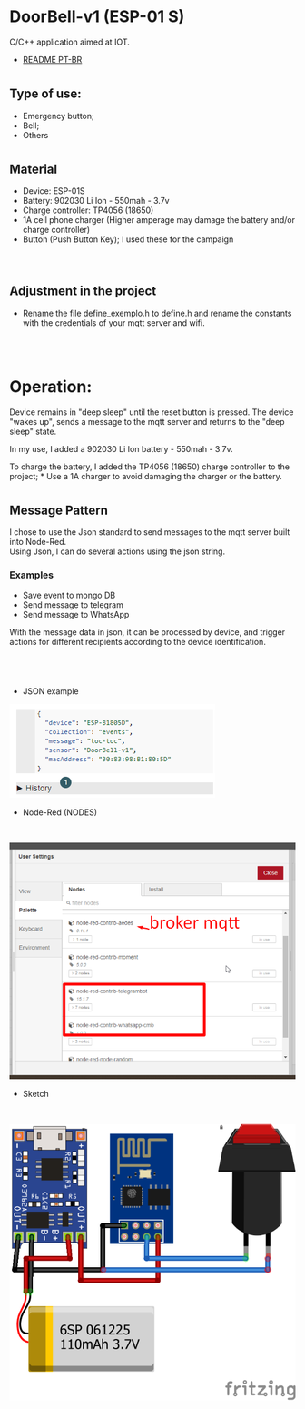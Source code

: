 #  DoorBell-v1 (ESP-01 S)

C/C++ application aimed at IOT.
- [README PT-BR](README.md)
#

## Type of use:

- Emergency button;
- Bell;
- Others

#
## Material

- Device: ESP-01S
- Battery: 902030 Li Ion - 550mah - 3.7v
- Charge controller: TP4056 (18650)
- 1A cell phone charger (Higher amperage may damage the battery and/or charge controller)
- Button (Push Button Key); I used these for the campaign
<br/>

#

## Adjustment in the project

- Rename the file define_exemplo.h to define.h and rename the constants with the credentials of your mqtt server and wifi.

<br/>
<br/>

# Operation:

Device remains in "deep sleep" until the reset button is pressed. The device "wakes up", sends a message to the mqtt server and returns to the "deep sleep" state.

In my use, I added a 902030 Li Ion battery - 550mah - 3.7v.

To charge the battery, I added the TP4056 (18650) charge controller to the project; * Use a 1A charger to avoid damaging the charger or the battery.

#

## Message Pattern

I chose to use the Json standard to send messages to the mqtt server built into Node-Red.
<br/>
Using Json, I can do several actions using the json string.
 
  ### Examples
 
  * Save event to mongo DB
  * Send message to telegram
  * Send message to WhatsApp

  With the message data in json, it can be processed by device, and trigger actions for different recipients according to the device identification.

  #

<br/>

  - JSON example

   ![JSON example](https://github.com/renanmurtha/doorbell-v1/blob/main/img/json.png?raw=true "Exemplo JSON")
  
  - Node-Red (NODES)

  <br/>
  
  ![Nodes I use (Node-Red)](https://github.com/renanmurtha/doorbell-v1/blob/main/img/node-red.png?raw=true "Nodes I use (Node-Red)")

   - Sketch
  
  <br/>
  
  ![Sketch](https://github.com/renanmurtha/doorbell-v1/blob/main/img/Sketch.png?raw=true "Sketch")